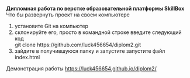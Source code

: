 <b>Дипломная работа по верстке образовательной платформы SkillBox</b></br>
Что бы развернуть проект на своем компьютере</br>
<ol>
<li>установите Git на компьютер</li>
<li>склонируйте его, просто в командной строке введите следующий код</br>
git clone https://github.com/luck456654/diplom2.git </li>
<li>зайдите в получившуюся папку и запустите запустите файл index.html</li>
</ol>

Демонстрация работы https://luck456654.github.io/diplom2/
